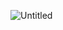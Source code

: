 ![Untitled](https://user-images.githubusercontent.com/34993664/105628067-e2381980-5e64-11eb-8efc-2d5c168a9894.png)


